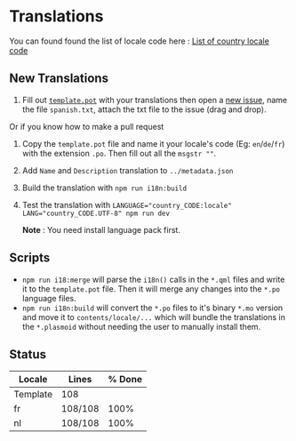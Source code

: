 # Translations

You can found found the list of locale code here : [List of country locale code](https://saimana.com/list-of-country-locale-code/)

## New Translations

1. Fill out [`template.pot`](template.pot) with your translations then open a [new issue](https://github.com/orblazer/plasma-applet-resources-monitor/issues/new), name the file `spanish.txt`, attach the txt file to the issue (drag and drop).

Or if you know how to make a pull request

1. Copy the `template.pot` file and name it your locale's code (Eg: `en`/`de`/`fr`) with the extension `.po`. Then fill out all the `msgstr ""`.
2. Add `Name` and `Description` translation to `../metadata.json`
3. Build the translation with `npm run i18n:build`
4. Test the translation with `LANGUAGE="country_CODE:locale" LANG="country_CODE.UTF-8" npm run dev`

   **Note** : You need install language pack first.

## Scripts

- `npm run i18:merge` will parse the `i18n()` calls in the `*.qml` files and write it to the `template.pot` file. Then it will merge any changes into the `*.po` language files.
- `npm run i18n:build` will convert the `*.po` files to it's binary `*.mo` version and move it to `contents/locale/...` which will bundle the translations in the `*.plasmoid` without needing the user to manually install them.

## Status

|  Locale  |  Lines  | % Done|
|----------|---------|-------|
| Template |     108 |       |
| fr       | 108/108 |  100% |
| nl       | 108/108 |  100% |
